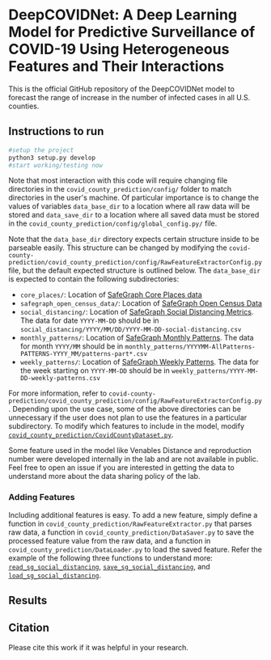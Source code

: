 # DeepCOVIDNet: A Deep Learning Model for Predictive Surveillance of COVID-19 Using Heterogeneous Features and Their Interactions

This is the official GitHub repository of the DeepCOVIDNet model to forecast the range of increase in the number of infected cases in all U.S. counties.

## Instructions to run

```bash
#setup the project
python3 setup.py develop
#start working/testing now
```
Note that most interaction with this code will require changing file directories in the ```covid_county_prediction/config/``` folder to match directories in the user's machine. Of particular importance is to change the values of variables ```data_base_dir``` to a location where all raw data will be stored and ```data_save_dir``` to a location where all saved data must be stored in the ```covid_county_prediction/config/global_config.py/``` file.

Note that the ```data_base_dir``` directory expects certain structure inside to be parseable easily. This structure can be changed by modifying the ```covid-county-prediction/covid_county_prediction/config/RawFeatureExtractorConfig.py``` file, but the default expected structure is outlined below. The ```data_base_dir``` is expected to contain the following subdirectories:
 - ```core_places/```: Location of [SafeGraph Core Places data](https://docs.safegraph.com/v4.0/docs#section-core-places)
 - ```safegraph_open_census_data/```: Location of [SafeGraph Open Census Data](https://docs.safegraph.com/docs/open-census-data)
 - ```social_distancing/```: Location of [SafeGraph Social Distancing Metrics](https://docs.safegraph.com/docs/social-distancing-metrics). The data for date ```YYYY-MM-DD``` should be in ```social_distancing/YYYY/MM/DD/YYYY-MM-DD-social-distancing.csv```
 - ```monthly_patterns/```: Location of [SafeGraph Monthly Patterns](https://docs.safegraph.com/v4.0/docs/places-schema#section-patterns). The data for month ```YYYY/MM``` should be in ```monthly_patterns/YYYYMM-AllPatterns-PATTERNS-YYYY_MM/patterns-part*.csv```
 - ```weekly_patterns/```: Location of [SafeGraph Weekly Patterns](https://docs.safegraph.com/v4.0/docs/places-schema#section-patterns). The data for the week starting on ```YYYY-MM-DD``` should be in ```weekly_patterns/YYYY-MM-DD-weekly-patterns.csv```
 
For more information, refer to ```covid-county-prediction/covid_county_prediction/config/RawFeatureExtractorConfig.py```. Depending upon the use case, some of the above directories can be unnecessary if the user does not plan to use the features in a particular subdirectory. To modify which features to include in the model, modify [```covid_county_prediction/CovidCountyDataset.py```](https://github.com/urban-resilience-lab/covid-county-prediction/blob/master/covid_county_prediction/CovidCountyDataset.py#L41).
 
Some feature used in the model like Venables Distance and reproduction number were developed internally in the lab and are not available in public. Feel free to open an issue if you are interested in getting the data to understand more about the data sharing policy of the lab.
 
 ### Adding Features
 
 Including additional features is easy. To add a new feature, simply define a function in ```covid_county_prediction/RawFeatureExtractor.py``` that parses raw data, a function in ```covid_county_prediction/DataSaver.py``` to save the processed feature value from the raw data, and a function in ```covid_county_prediction/DataLoader.py``` to load the saved feature. Refer the example of the following three functions to understand more: [```read_sg_social_distancing```](https://github.com/urban-resilience-lab/covid-county-prediction/blob/master/covid_county_prediction/RawFeatureExtractor.py#L287), [```save_sg_social_distancing```](https://github.com/urban-resilience-lab/covid-county-prediction/blob/master/covid_county_prediction/DataSaver.py#L29), and [```load_sg_social_distancing```](https://github.com/urban-resilience-lab/covid-county-prediction/blob/master/covid_county_prediction/DataLoader.py#L34).
 
## Results

## Citation

Please cite this work if it was helpful in your research.
